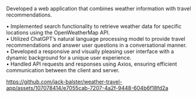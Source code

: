 Developed a web application that combines weather information with travel recommendations.

•	Implemented search functionality to retrieve weather data for specific locations using the OpenWeatherMap API.  
•	Utilized ChatGPT’s natural language processing model to provide travel recommendations and answer user questions in a conversational manner.   
•	Developed a responsive and visually pleasing user interface with a dynamic background for a unique user experience.  
•	Handled API requests and responses using Axios, ensuring efficient communication between the client and server.



https://github.com/jack-balster/weather-travel-app/assets/107078414/e7055cab-7207-4a2f-9448-604b6f18fd2a

